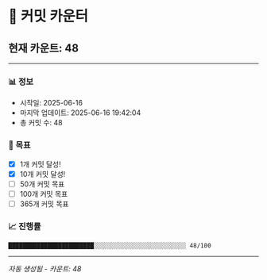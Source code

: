 # 🔢 커밋 카운터

## 현재 카운트: 48

---

### 📊 정보
- 시작일: 2025-06-16
- 마지막 업데이트: 2025-06-16 19:42:04
- 총 커밋 수: 48

### 🎯 목표
- [x] 1개 커밋 달성!
- [x] 10개 커밋 달성!
- [ ] 50개 커밋 목표
- [ ] 100개 커밋 목표
- [ ] 365개 커밋 목표

### 📈 진행률
```
████████████████████████░░░░░░░░░░░░░░░░░░░░░░░░░░ 48/100
```

---
*자동 생성됨 - 카운트: 48*
